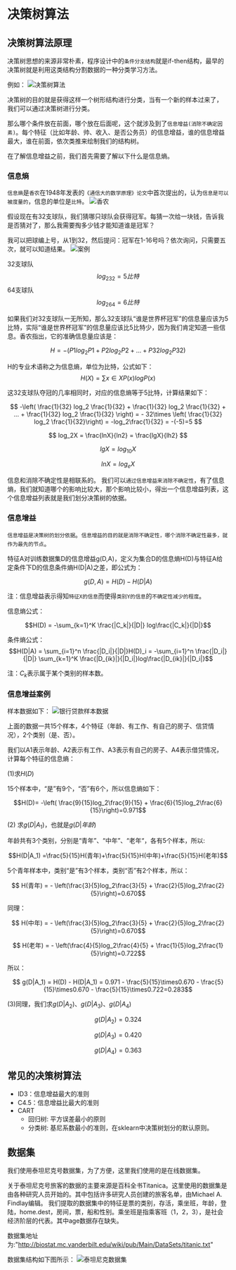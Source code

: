# 决策树算法

## 决策树算法原理

决策树思想的来源非常朴素，程序设计中的`条件分支结构`就是if-then结构，最早的决策树就是利用这类结构分割数据的一种分类学习方法。

例如：
![决策树算法](https://raw.githubusercontent.com/zhusheng/blog/master/ml/19.png)

决策树的目的就是获得这样一个树形结构进行分类，当有一个新的样本过来了， 我们可以通过决策树进行分类。

那么哪个条件放在前面，哪个放在后面呢，这个就涉及到了`信息增益(消除不确定因素)`。每个特征（比如年龄、帅、收入、是否公务员）的信息增益，谁的信息增益最大，谁在前面，依次类推来绘制我们的结构树。

在了解信息增益之前，我们首先需要了解以下什么是信息熵。

### 信息熵

`信息熵`是`香农`在1948年发表的`《通信大的数学原理》论文`中首次提出的，认为`信息是可以被度量的`，信息的单位是`比特`。
![香农](https://raw.githubusercontent.com/zhusheng/blog/master/ml/20.png)

假设现在有32支球队，我们猜哪只球队会获得冠军。每猜一次给一块钱，告诉我是否猜对了，那么我需要掏多少钱才能知道谁是冠军？

我可以把球编上号，从1到32，然后提问：冠军在1-16号吗？依次询问，只需要五次，就可以知道结果。
![案例](https://raw.githubusercontent.com/zhusheng/blog/master/ml/21.png)

32支球队
$$ log_232=5比特 $$
64支球队
$$ log_264=6比特 $$

如果我们对32支球队一无所知，那么32支球队“谁是世界杯冠军”的信息量应该为5比特，实际“谁是世界杯冠军”的信息量应该比5比特少，因为我们肯定知道一些信息。香农指出，它的准确信息量应该是：

$$ H = -(P1log_2P1 + P2log_2P2 + ... + P32log_2P32) $$

H的专业术语称之为信息熵，单位为比特，公式如下：
$$ H(X) = \sum x \in X P(x)logP(x) $$

这32支球队夺冠的几率相同时，对应的信息熵等于5比特，计算结果如下：

$$ -\left( \frac{1}{32} log_2 \frac{1}{32} + \frac{1}{32} log_2 \frac{1}{32} + ... + \frac{1}{32} log_2 \frac{1}{32} \right) = - 32\times \left( \frac{1}{32} log_2 \frac{1}{32}\right) = -log_2\frac{1}{32} = -(-5)=5 $$

$$ log_2X = \frac{lnX}{ln2} = \frac{lgX}{lh2} $$

$$ lgX = log_{10}X $$

$$ lnX = log_eX $$

信息和消除不确定性是相联系的。
我们可以`通过信息增益来消除不确定性`，有了信息熵，我们就知道哪个的影响比较大，那个影响比较小，得出一个信息增益列表，这个信息增益列表就是我们划分决策树的依据。

### 信息增益

`信息增益是决策树的划分依据`。`信息增益的目的就是消除不确定性，哪个消除不确定性最多，就作为最先的节点`。

特征A对训练数据集D的信息增益g(D,A)，定义为集合D的信息熵H(D)与特征A给定条件下D的信息条件熵H(D|A)之差，即公式为：

$$ g(D,A) = H(D) -H(D|A) $$

注：信息增益表示得知`特征X的信息`而使得`类别Y的信息`的`不确定性减少的程度`。

信息熵公式：

$$H(D) = -\sum_{k=1}^K \frac{|C_k|}{|D|} log\frac{|C_k|}{|D|}$$

条件熵公式：
$$H(D|A) = \sum_{i=1}^n \frac{|D_i|}{|D|}H(D)_i = -\sum_{i=1}^n \frac{|D_i|}{|D|} \sum_{k=1}^K \frac{|D_{ik}|}{|D_i|}log\frac{|D_{ik}|}{|D_i|}$$

注：$C_k$表示属于某个类别的样本数。

### 信息增益案例

样本数据如下：
![银行贷款样本数据](https://raw.githubusercontent.com/zhusheng/blog/master/ml/22.png)

上面的数据一共15个样本，4个特征（年龄、有工作、有自己的房子、信贷情况），2个类别（是、否）。

我们以A1表示年龄、A2表示有工作、A3表示有自己的房子、A4表示借贷情况，计算每个特征的信息熵：

(1)求$H(D)$

15个样本中，“是”有9个，“否”有6个，所以信息熵如下：

$$H(D)= -\left( \frac{9}{15}log_2\frac{9}{15} + \frac{6}{15}log_2\frac{6}{15}\right)=0.971$$

(2) 求$g(D|A_1)$，也就是$g(D|年龄)$

年龄共有3个类别，分别是“青年”、“中年”、“老年“，各有5个样本，所以:

$$H(D|A_1) =\frac{5}{15}H(青年)+\frac{5}{15}H(中年)+\frac{5}{15}H(老年)$$

5个青年样本中，类别“是”有3个样本，类别“否”有2个样本，所以：

$$ H(青年) = - \left(\frac{3}{5}log_2\frac{3}{5}  + \frac{2}{5}log_2\frac{2}{5}\right)=0.670$$

同理：

$$ H(中年) = - \left(\frac{3}{5}log_2\frac{3}{5}  + \frac{2}{5}log_2\frac{2}{5}\right)=0.670$$

$$ H(老年) = - \left(\frac{4}{5}log_2\frac{4}{5}  + \frac{1}{5}log_2\frac{1}{5}\right)=0.722$$

所以：

$$ g(D|A_1) = H(D) - H(D|A_1) = 0.971 - \frac{5}{15}\times0.670 - \frac{5}{15}\times0.670 - \frac{5}{15}\times0.722=0.283$$

(3)同理，我们求$g(D|A_2) 、g(D|A_3)、g(D|A_4)$

$$ g(D|A_2) = 0.324$$

$$ g(D|A_3) = 0.420$$

$$ g(D|A_4) = 0.363$$

## 常见的决策树算法

- ID3：信息增益最大的准则
- C4.5：信息增益比最大的准则
- CART
  - 回归树: 平方误差最小的原则
  - 分类树: 基尼系数最小的准则，在sklearn中决策树划分的默认原则。

## 数据集

我们使用泰坦尼克号数据集，为了方便，这里我们使用的是在线数据集。

关于泰坦尼克号旅客的数据的主要来源是百科全书Titanica。这里使用的数据集是由各种研究人员开始的。其中包括许多研究人员创建的旅客名单，由Michael A. Findlay编辑。
我们提取的数据集中的特征是票的类别，存活，乘坐班，年龄，登陆，home.dest，房间，票，船和性别。乘坐班是指乘客班（1，2，3），是社会经济阶层的代表。其中age数据存在缺失。

数据集地址为:"http://biostat.mc.vanderbilt.edu/wiki/pub/Main/DataSets/titanic.txt"

数据集结构如下图所示：
![泰坦尼克数据集](https://raw.githubusercontent.com/zhusheng/blog/master/ml/01.png)
